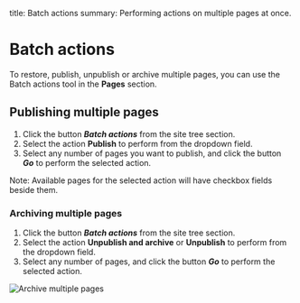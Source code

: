 title: Batch actions
summary: Performing actions on multiple pages at once.

# Batch actions

 To restore, publish, unpublish or archive multiple pages, you can use the Batch actions tool in the **Pages** section.

## Publishing multiple pages

1. Click the button ***Batch actions*** from the site tree section.
2. Select the action **Publish** to perform from the dropdown field.
3. Select any number of pages you want to publish, and click the button ***Go*** to perform the selected action.

Note: Available pages for the selected action will have checkbox fields beside them.

### Archiving multiple pages

1. Click the button ***Batch actions*** from the site tree section.
2. Select the action **Unpublish and archive** or **Unpublish** to perform from the dropdown field.
3. Select any number of pages, and click the button ***Go*** to perform the selected action.

![Archive multiple pages](/_images/archive-multiple-pages.png)
